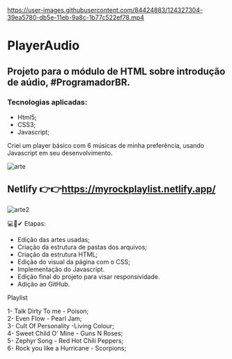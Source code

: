 

https://user-images.githubusercontent.com/84424883/124327304-39ea5780-db5e-11eb-9a8c-1b77c522ef78.mp4

# PlayerAudio

## Projeto para o módulo de HTML sobre introdução de aúdio, #ProgramadorBR.

### Tecnologias aplicadas:

- Html5;
- CSS3;
- Javascript;

Criei um player básico com 6 músicas de minha preferência, usando Javascript em seu desenvolvimento.

![arte](https://user-images.githubusercontent.com/84424883/124338248-27334b00-db7d-11eb-943e-5df454dfc4c4.png)

## Netlify 👉👉https://myrockplaylist.netlify.app/

![arte2](https://user-images.githubusercontent.com/84424883/124338315-83966a80-db7d-11eb-976f-62cda62ff083.png)


💻🚀✔  Etapas:

- Edição das artes usadas;
- Criação da estrutura de pastas dos arquivos;
- Criação da estrutura HTML;
- Edição do visual da página com o CSS;
- Implementação do Javascript.
- Edição final do projeto para visar responsividade.
- Adição ao GitHub.


Playlist

1- Talk Dirty To me - Poison;<br>
2- Even Flow - Pearl Jam;<br>
3- Cult Of Personality -Living Colour;<br>
4- Sweet Child O' Mine - Guns N Roses;<br>
5- Zephyr Song - Red Hot Chili Peppers;<br>
6- Rock you like a Hurricane  - Scorpions;<br>
